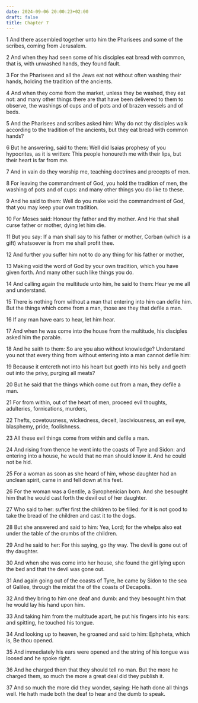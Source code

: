 ```yaml
---
date: 2024-09-06 20:00:23+02:00
draft: false
title: Chapter 7
---
```




1 And there assembled together unto him the Pharisees and some of the scribes, coming from Jerusalem.

2 And when they had seen some of his disciples eat bread with common, that is, with unwashed hands, they found fault.

3 For the Pharisees and all the Jews eat not without often washing their hands, holding the tradition of the ancients.

4 And when they come from the market, unless they be washed, they eat not: and many other things there are that have been delivered to them to observe, the washings of cups and of pots and of brazen vessels and of beds.

5 And the Pharisees and scribes asked him: Why do not thy disciples walk according to the tradition of the ancients, but they eat bread with common hands?

6 But he answering, said to them: Well did Isaias prophesy of you hypocrites, as it is written: This people honoureth me with their lips, but their heart is far from me.

7 And in vain do they worship me, teaching doctrines and precepts of men.

8 For leaving the commandment of God, you hold the tradition of men, the washing of pots and of cups: and many other things you do like to these.

9 And he said to them: Well do you make void the commandment of God, that you may keep your own tradition.

10 For Moses said: Honour thy father and thy mother. And He that shall curse father or mother, dying let him die.

11 But you say: If a man shall say to his father or mother, Corban (which is a gift) whatsoever is from me shall profit thee.

12 And further you suffer him not to do any thing for his father or mother,

13 Making void the word of God by your own tradition, which you have given forth. And many other such like things you do.

14 And calling again the multitude unto him, he said to them: Hear ye me all and understand.

15 There is nothing from without a man that entering into him can defile him. But the things which come from a man, those are they that defile a man.

16 If any man have ears to hear, let him hear.

17 And when he was come into the house from the multitude, his disciples asked him the parable.

18 And he saith to them: So are you also without knowledge? Understand you not that every thing from without entering into a man cannot defile him:

19 Because it entereth not into his heart but goeth into his belly and goeth out into the privy, purging all meats?

20 But he said that the things which come out from a man, they defile a man.

21 For from within, out of the heart of men, proceed evil thoughts, adulteries, fornications, murders,

22 Thefts, covetousness, wickedness, deceit, lasciviousness, an evil eye, blasphemy, pride, foolishness.

23 All these evil things come from within and defile a man.

24 And rising from thence he went into the coasts of Tyre and Sidon: and entering into a house, he would that no man should know it. And he could not be hid.

25 For a woman as soon as she heard of him, whose daughter had an unclean spirit, came in and fell down at his feet.

26 For the woman was a Gentile, a Syrophenician born. And she besought him that he would cast forth the devil out of her daughter.

27 Who said to her: suffer first the children to be filled: for it is not good to take the bread of the children and cast it to the dogs.

28 But she answered and said to him: Yea, Lord; for the whelps also eat under the table of the crumbs of the children.

29 And he said to her: For this saying, go thy way. The devil is gone out of thy daughter.

30 And when she was come into her house, she found the girl lying upon the bed and that the devil was gone out.

31 And again going out of the coasts of Tyre, he came by Sidon to the sea of Galilee, through the midst the of the coasts of Decapolis.

32 And they bring to him one deaf and dumb: and they besought him that he would lay his hand upon him.

33 And taking him from the multitude apart, he put his fingers into his ears: and spitting, he touched his tongue.

34 And looking up to heaven, he groaned and said to him: Ephpheta, which is, Be thou opened.

35 And immediately his ears were opened and the string of his tongue was loosed and he spoke right.

36 And he charged them that they should tell no man. But the more he charged them, so much the more a great deal did they publish it.

37 And so much the more did they wonder, saying: He hath done all things well. He hath made both the deaf to hear and the dumb to speak.

